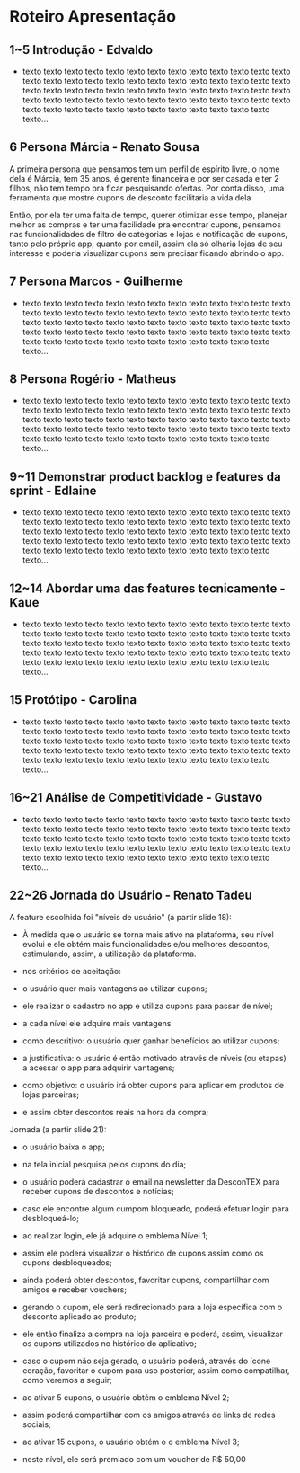 # Roteiro Apresentação

## 1~5 Introdução - Edvaldo
  - texto texto texto texto texto texto texto texto texto texto texto texto texto texto texto texto texto texto texto texto texto texto texto texto texto texto texto texto texto texto texto texto texto texto texto texto texto texto texto texto texto texto texto texto texto texto texto texto texto texto texto texto texto texto texto texto texto texto texto texto texto texto texto texto texto...


## 6 Persona Márcia - Renato Sousa
 A primeira persona que pensamos tem um perfil de espírito livre, o nome dela é Márcia, tem 35 anos, é gerente financeira e por ser casada e ter 2 filhos, não tem tempo pra ficar pesquisando ofertas. Por conta disso, uma ferramenta que mostre cupons de desconto facilitaria a vida dela
 
Então, por ela ter uma falta de tempo, querer otimizar esse tempo, planejar melhor as compras e ter uma facilidade pra encontrar cupons, pensamos nas funcionalidades de filtro de categorias e lojas e notificação de cupons, tanto pelo próprio app, quanto por email, assim ela só olharia lojas de seu interesse e poderia visualizar cupons sem precisar ficando abrindo o app. 

## 7 Persona Marcos - Guilherme
  - texto texto texto texto texto texto texto texto texto texto texto texto texto texto texto texto texto texto texto texto texto texto texto texto texto texto texto texto texto texto texto texto texto texto texto texto texto texto texto texto texto texto texto texto texto texto texto texto texto texto texto texto texto texto texto texto texto texto texto texto texto texto texto texto texto...


## 8 Persona Rogério - Matheus
  - texto texto texto texto texto texto texto texto texto texto texto texto texto texto texto texto texto texto texto texto texto texto texto texto texto texto texto texto texto texto texto texto texto texto texto texto texto texto texto texto texto texto texto texto texto texto texto texto texto texto texto texto texto texto texto texto texto texto texto texto texto texto texto texto texto...


## 9~11 Demonstrar product backlog e features da sprint - Edlaine
  - texto texto texto texto texto texto texto texto texto texto texto texto texto texto texto texto texto texto texto texto texto texto texto texto texto texto texto texto texto texto texto texto texto texto texto texto texto texto texto texto texto texto texto texto texto texto texto texto texto texto texto texto texto texto texto texto texto texto texto texto texto texto texto texto texto...


## 12~14 Abordar uma das features tecnicamente - Kaue
  - texto texto texto texto texto texto texto texto texto texto texto texto texto texto texto texto texto texto texto texto texto texto texto texto texto texto texto texto texto texto texto texto texto texto texto texto texto texto texto texto texto texto texto texto texto texto texto texto texto texto texto texto texto texto texto texto texto texto texto texto texto texto texto texto texto...


## 15 Protótipo - Carolina
  - texto texto texto texto texto texto texto texto texto texto texto texto texto texto texto texto texto texto texto texto texto texto texto texto texto texto texto texto texto texto texto texto texto texto texto texto texto texto texto texto texto texto texto texto texto texto texto texto texto texto texto texto texto texto texto texto texto texto texto texto texto texto texto texto texto...


## 16~21 Análise de Competitividade - Gustavo
  - texto texto texto texto texto texto texto texto texto texto texto texto texto texto texto texto texto texto texto texto texto texto texto texto texto texto texto texto texto texto texto texto texto texto texto texto texto texto texto texto texto texto texto texto texto texto texto texto texto texto texto texto texto texto texto texto texto texto texto texto texto texto texto texto texto...


## 22~26 Jornada do Usuário - Renato Tadeu
 A feature escolhida foi "níveis de usuário" (a partir slide 18):

- À medida que o usuário se torna mais ativo na plataforma, seu nível evolui e ele obtém mais funcionalidades e/ou melhores descontos, estimulando, assim, a utilização da plataforma.

- nos critérios de aceitação:
- o usuário quer mais vantagens ao utilizar cupons;
- ele realizar o cadastro no app e utiliza cupons para passar de nível;
- a cada nível ele adquire mais vantagens


- como descritivo: o usuário quer ganhar benefícios ao utilizar cupons;
- a justificativa: o usuário é então motivado através de níveis (ou etapas) a acessar o app para adquirir vantagens;
- como objetivo: o usuário irá obter cupons para aplicar em produtos de lojas parceiras;
- e assim obter descontos reais na hora da compra;

Jornada (a partir slide 21):

- o usuário baixa o app;
- na tela inicial pesquisa pelos cupons do dia;
- o usuário poderá cadastrar o email na newsletter da DesconTEX para receber cupons de descontos e notícias;
- caso ele encontre algum cumpom bloqueado, poderá efetuar login para desbloqueá-lo;

- ao realizar login, ele já adquire o emblema Nível 1;
- assim ele poderá visualizar o histórico de cupons assim como os cupons desbloqueados;
- ainda poderá obter descontos, favoritar cupons, compartilhar com amigos e receber vouchers;

- gerando o cupom, ele será redirecionado para a loja específica com o desconto aplicado ao produto;
- ele então finaliza a compra na loja parceira e poderá, assim, visualizar os cupons utilizados no histórico do aplicativo;

- caso o cupom não seja gerado, o usuário poderá, através do ícone coração, favoritar o cupom para uso posterior, assim como compatilhar, como veremos a seguir;

- ao ativar 5 cupons, o usuário obtém o emblema Nível 2;
- assim poderá compartilhar com os amigos através de links de redes sociais;

- ao ativar 15 cupons, o usuário obtém o o emblema Nível 3;
- neste nível, ele será premiado com um voucher de R$ 50,00
